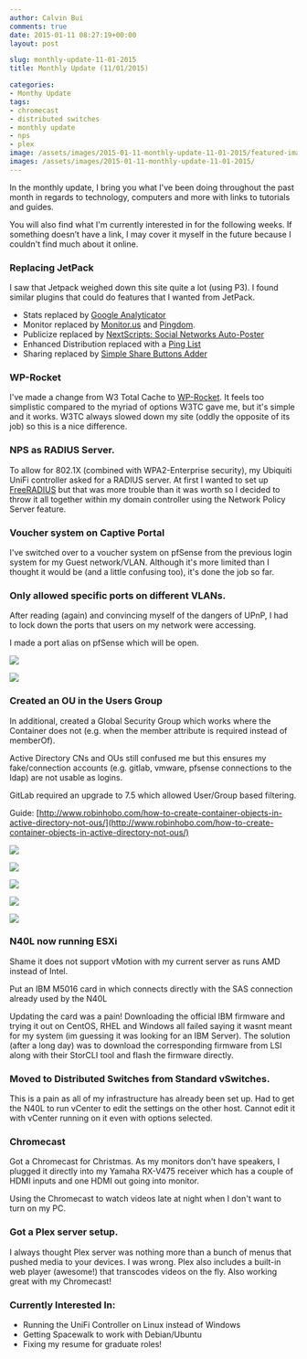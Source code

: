 ```yaml
---
author: Calvin Bui
comments: true
date: 2015-01-11 08:27:19+00:00
layout: post

slug: monthly-update-11-01-2015
title: Monthly Update (11/01/2015)

categories:
- Monthy Update
tags:
- chromecast
- distributed switches
- monthly update
- nps
- plex
image: /assets/images/2015-01-11-monthly-update-11-01-2015/featured-image.jpg 
images: /assets/images/2015-01-11-monthly-update-11-01-2015/
---
```


In the monthly update, I bring you what I've been doing throughout the past month in regards to technology, computers and more with links to tutorials and guides.

You will also find what I'm currently interested in for the following weeks. If something doesn’t have a link, I may cover it myself in the future because I couldn't find much about it online.

<!-- more -->

### Replacing JetPack
I saw that Jetpack weighed down this site quite a lot (using P3). I found similar plugins that could do features that I wanted from JetPack.

* Stats replaced by [Google Analyticator](https://wordpress.org/plugins/google-analyticator/)
* Monitor replaced by [Monitor.us](Monitor.us) and [Pingdom](https://www.pingdom.com/).
* Publicize replaced by [NextScripts: Social Networks Auto-Poster](https://wordpress.org/plugins/social-networks-auto-poster-facebook-twitter-g/)
* Enhanced Distribution replaced with a [Ping List](http://www.zdidit.com/wordpress-ping-list-indexing-post-faster/)
* Sharing replaced by [Simple Share Buttons Adder](https://wordpress.org/plugins/simple-share-buttons-adder/screenshots/)

### WP-Rocket

I've made a change from W3 Total Cache to [WP-Rocket](http://wp-rocket.me/). It feels too simplistic compared to the myriad of options W3TC gave me, but it's simple and it works. W3TC always slowed down my site (oddly the opposite of its job) so this is a nice difference.

### NPS as RADIUS Server.

To allow for 802.1X (combined with WPA2-Enterprise security), my Ubiquiti UniFi controller asked for a RADIUS server. At first I wanted to set up [FreeRADIUS](freeradius.org) but that was more trouble than it was worth so I decided to throw it all together within my domain controller using the Network Policy Server feature.

### Voucher system on Captive Portal

I've switched over to a voucher system on pfSense from the previous login system for my Guest network/VLAN. Although it's more limited than I thought it would be (and a little confusing too), it's done the job so far.

### Only allowed specific ports on different VLANs.

After reading (again) and convincing myself of the dangers of UPnP, I had to lock down the ports that users on my network were accessing.

I made a port alias on pfSense which will be open.

[![]({{page.images}}ports.png)]({{page.images}}rules.png)

[![]({{page.images}}rules.png)]({{page.images}}rules.png)

### Created an OU in the Users Group

In additional, created a Global Security Group which works where the Container does not (e.g. when the member attribute is required instead of memberOf).

Active Directory CNs and OUs still confused me but this ensures my fake/connection accounts (e.g. gitlab, vmware, pfsense connections to the ldap) are not usable as logins.

GitLab required an upgrade to 7.5 which allowed User/Group based filtering.

Guide: [http://www.robinhobo.com/how-to-create-container-objects-in-active-directory-not-ous/](http://www.robinhobo.com/how-to-create-container-objects-in-active-directory-not-ous/)

[![]({{page.images}}vmware1.png)]({{page.images}}vmware1.png)

[![]({{page.images}}GitLab.png)]({{page.images}}GitLab.png)

[![]({{page.images}}mediawiki1.png)]({{page.images}}mediawiki1.png)

[![]({{page.images}}nginx1.png)]({{page.images}}nginx1.png)

[![]({{page.images}}pfsense1.png)]({{page.images}}pfsense1.png)

### N40L now running ESXi

Shame it does not support vMotion with my current server as runs AMD instead of Intel.

Put an IBM M5016 card in which connects directly with the SAS connection already used by the N40L

Updating the card was a pain! Downloading the official IBM firmware and trying it out on CentOS, RHEL and Windows all failed saying it wasnt meant for my system (im guessing it was looking for an IBM Server). The solution (after a long day) was to download the corresponding firmware from LSI along with their StorCLI tool and flash the firmware directly.

### Moved to Distributed Switches from Standard vSwitches.

This is a pain as all of my infrastructure has already been set up.
Had to get the N40L to run vCenter to edit the settings on the other host. Cannot edit it with vCenter running on it even with options selected.

### Chromecast

Got a Chromecast for Christmas. As my monitors don't have speakers, I plugged it directly into my Yamaha RX-V475 receiver which has a couple of HDMI inputs and one HDMI out going into monitor.

Using the Chromecast to watch videos late at night when I don't want to turn on my PC.

### Got a Plex server setup.

I always thought Plex server was nothing more than a bunch of menus that pushed media to your devices. I was wrong. Plex also includes a built-in web player (awesome!) that transcodes videos on the fly. Also working great with my Chromecast!

### Currently Interested In:

* Running the UniFi Controller on Linux instead of Windows
* Getting Spacewalk to work with Debian/Ubuntu
* Fixing my resume for graduate roles!
